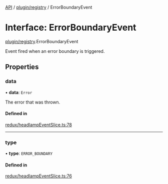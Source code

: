 [API](../API.md) / [plugin/registry](../modules/plugin_registry.md) / ErrorBoundaryEvent

# Interface: ErrorBoundaryEvent

[plugin/registry](../modules/plugin_registry.md).ErrorBoundaryEvent

Event fired when an error boundary is triggered.

## Properties

### data

• **data**: `Error`

The error that was thrown.

#### Defined in

[redux/headlampEventSlice.ts:78](https://github.com/kubernetes-sigs/headlamp/blob/072d2509b/frontend/src/redux/headlampEventSlice.ts#L78)

___

### type

• **type**: `ERROR_BOUNDARY`

#### Defined in

[redux/headlampEventSlice.ts:76](https://github.com/kubernetes-sigs/headlamp/blob/072d2509b/frontend/src/redux/headlampEventSlice.ts#L76)
